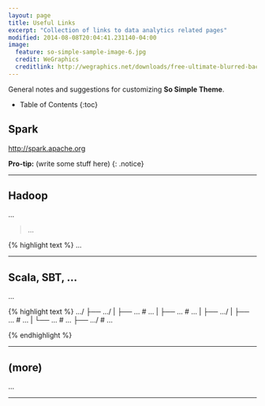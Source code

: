 ```yaml
---
layout: page
title: Useful Links
excerpt: "Collection of links to data analytics related pages"
modified: 2014-08-08T20:04:41.231140-04:00
image:
  feature: so-simple-sample-image-6.jpg
  credit: WeGraphics
  creditlink: http://wegraphics.net/downloads/free-ultimate-blurred-background-pack/
---
```


General notes and suggestions for customizing **So Simple Theme**.

* Table of Contents
{:toc}

## Spark

http://spark.apache.org

**Pro-tip:** (write some stuff here)
{: .notice}

---

## Hadoop

...

> ...
>

{% highlight text %}
...

---

## Scala, SBT, ...

...

{% highlight text %}
.../
├── .../
|    ├── ...   # ...
|    ├── ...   # ...
| 
├── .../
|    ├── ...               	   # ...
|    └── ...                     # ...
├── .../                      # ...

{% endhighlight %}

---

## (more)

...

---

